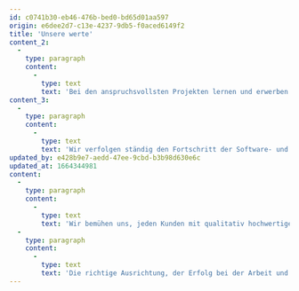 ```yaml
---
id: c0741b30-eb46-476b-bed0-bd65d01aa597
origin: e6dee2d7-c13e-4237-9db5-f0aced6149f2
title: 'Unsere werte'
content_2:
  -
    type: paragraph
    content:
      -
        type: text
        text: 'Bei den anspruchsvollsten Projekten lernen und erwerben wir neues Wissen, das für die Qualität unserer Arbeit von entscheidender Bedeutung ist. Das erworbene Wissen übertragen wir ständig an alle Teammitglieder weiter und gleichzeitig auf die neuen Kollegen.'
content_3:
  -
    type: paragraph
    content:
      -
        type: text
        text: 'Wir verfolgen ständig den Fortschritt der Software- und Hardwaretechnologie, was die Arbeit für die Mitarbeiter erleichtert und die Qualität der Endprodukte erhöht. Nur so können wir erfolgreich gegen die starke internationale Konkurrenz bestehen.'
updated_by: e428b9e7-aedd-47ee-9cbd-b3b98d630e6c
updated_at: 1664344981
content:
  -
    type: paragraph
    content:
      -
        type: text
        text: 'Wir bemühen uns, jeden Kunden mit qualitativ hochwertiger Arbeit und Service zufrieden zu stellen. Das Wichtigste für uns ist es, ihre Erwartungen zu erfüllen.'
  -
    type: paragraph
    content:
      -
        type: text
        text: 'Die richtige Ausrichtung, der Erfolg bei der Arbeit und Glaubwürdigkeit werden durch die Verleihung des Zertifikats Business Excellence und der höchsten Bonität AAA bestätigt.'
---
```

